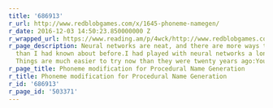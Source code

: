 ```yaml
---
title: '686913'
r_url: http://www.redblobgames.com/x/1645-phoneme-namegen/
r_date: 2016-12-03 14:50:23.850000000 Z
r_wrapped_url: https://www.reading.am/p/4wck/http://www.redblobgames.com/x/1645-phoneme-namegen/
r_page_description: Neural networks are neat, and there are more ways to use them
  than I had known about before.I had played with neural networks a long time ago.
  Things are much easier to try now than they were twenty years ago:You...
r_page_title: Phoneme modification for Procedural Name Generation
r_title: Phoneme modification for Procedural Name Generation
r_id: '686913'
r_page_id: '503371'
---
```


